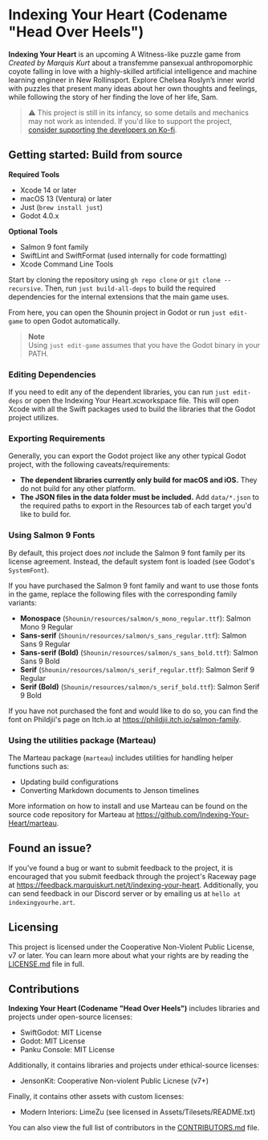 # Indexing Your Heart (Codename "Head Over Heels")

**Indexing Your Heart** is an upcoming A Witness-like puzzle game from _Created by
Marquis Kurt_ about a transfemme pansexual anthropomorphic coyote falling in love
with a highly-skilled artificial intelligence and machine learning engineer in New
Rollinsport. Explore Chelsea Roslyn’s inner world with puzzles that present many
ideas about her own thoughts and feelings, while following the story of her finding
the love of her life, Sam.

> :warning: This project is still in its infancy, so some details and mechanics may
> not work as intended. If you'd like to support the project,
> [consider supporting the developers on Ko-fi][kofi].

[kofi]: https://ko-fi.com/marquiskurt
[gh-badge]: https://github.com/Indexing-Your-Heart/head-over-heels/actions/workflows/tests.yml/badge.svg

## Getting started: Build from source

**Required Tools**

- Xcode 14 or later
- macOS 13 (Ventura) or later
- Just (`brew install just`)
- Godot 4.0.x

**Optional Tools**

- Salmon 9 font family
- SwiftLint and SwiftFormat (used internally for code formatting)
- Xcode Command Line Tools

Start by cloning the repository using `gh repo clone` or `git clone --recursive`.
Then, run `just build-all-deps` to build the required dependencies for the internal
extensions that the main game uses.

From here, you can open the Shounin project in Godot or run `just edit-game` to open
Godot automatically.

> **Note**  
> Using `just edit-game` assumes that you have the Godot binary in your PATH.

### Editing Dependencies

If you need to edit any of the dependent libraries, you can run `just edit-deps` or
open the Indexing Your Heart.xcworkspace file. This will open Xcode with all the
Swift packages used to build the libraries that the Godot project utilizes.

### Exporting Requirements

Generally, you can export the Godot project like any other typical Godot project,
with the following caveats/requirements:

- **The dependent libraries currently only build for macOS and iOS.** They do not
  build for any other platform.
- **The JSON files in the data folder must be included.** Add `data/*.json` to the
  required paths to export in the Resources tab of each target you'd like to build
  for.

### Using Salmon 9 Fonts

By default, this project does _not_ include the Salmon 9 font family per its license
agreement. Instead, the default system font is loaded (see Godot's `SystemFont`).

If you have purchased the Salmon 9 font family and want to use those fonts in the
game, replace the following files with the corresponding family variants:

- **Monospace** (`Shounin/resources/salmon/s_mono_regular.ttf`): Salmon Mono 9
  Regular
- **Sans-serif** (`Shounin/resources/salmon/s_sans_regular.ttf`): Salmon Sans 9
  Regular
- **Sans-serif (Bold)** (`Shounin/resources/salmon/s_sans_bold.ttf`): Salmon Sans 9
  Bold
- **Serif** (`Shounin/resources/salmon/s_serif_regular.ttf`): Salmon Serif 9 Regular
- **Serif (Bold)** (`Shounin/resources/salmon/s_serif_bold.ttf`): Salmon Serif 9
  Bold

If you have not purchased the font and would like to do so, you can find the font on
Phildjii's page on Itch.io at https://phildjii.itch.io/salmon-family.

### Using the utilities package (Marteau)

The Marteau package (`marteau`) includes utilities for handling helper functions
such as:

- Updating build configurations
- Converting Markdown documents to Jenson timelines

More information on how to install and use Marteau can be found on the source code
repository for Marteau at https://github.com/Indexing-Your-Heart/marteau.

## Found an issue?

If you've found a bug or want to submit feedback to the project, it is encouraged
that you submit feedback through the project's Raceway page at
https://feedback.marquiskurt.net/t/indexing-your-heart. Additionally, you can send
feedback in our Discord server or by emailing us at `hello at indexingyourhe.art`.

## Licensing

This project is licensed under the Cooperative Non-Violent Public License, v7 or
later. You can learn more about what your rights are by reading the
[LICENSE.md](./LICENSE.md) file in full.

## Contributions

**Indexing Your Heart (Codename "Head Over Heels")** includes libraries and projects
under open-source licenses:

- SwiftGodot: MIT License
- Godot: MIT License
- Panku Console: MIT License

Additionally, it contains libraries and projects under ethical-source licenses:

- JensonKit: Cooperative Non-violent Public Licnese (v7+)

Finally, it contains other assets with custom licenses:

- Modern Interiors: LimeZu (see licensed in Assets/Tilesets/README.txt)

You can also view the full list of contributors in the
[CONTRIBUTORS.md](./CONTRIBUTORS.md) file.
